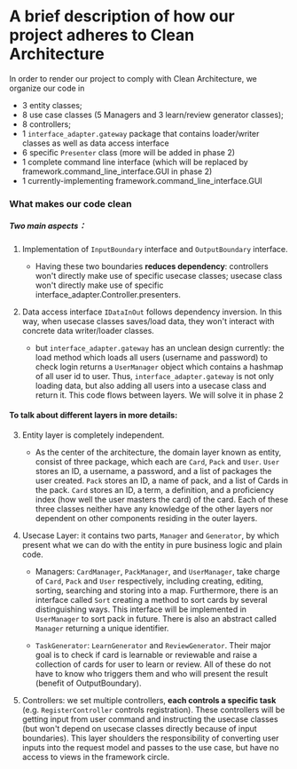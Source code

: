 # A brief description of how our project adheres to Clean Architecture


In order to render our project to comply with Clean Architecture, we organize our code in 
- 3 entity classes; 
- 8 use case classes (5 Managers and 3 learn/review generator classes);
- 8 controllers;
- 1 `interface_adapter.gateway` package that contains loader/writer classes as well as data access interface
- 6 specific `Presenter` class (more will be added in phase 2)
- 1 complete command line interface (which will be replaced by framework.command_line_interface.GUI in phase 2)
- 1 currently-implementing framework.command_line_interface.GUI

### What makes our code clean
##### Two main aspects：
1. Implementation of `InputBoundary` interface and `OutputBoundary` interface. 
   - Having these two boundaries **reduces dependency**: controllers won't directly make use of specific usecase classes; usecase class won't directly make use of specific interface_adapter.Controller.presenters.


2. Data access interface `IDataInOut` follows dependency inversion. In this way, when usecase classes saves/load data, they won't interact with concrete data writer/loader classes. 
   - but `interface_adapter.gateway` has an unclean design currently: the load method which loads all users (username and password) to check login  returns a `UserManager` object which contains a hashmap of all user id to user. Thus, `interface_adapter.gateway` is not only loading data, but also adding all users into a usecase class and return it. This code flows between layers. We will solve it in phase 2

#### To talk about different layers in more details:
3. Entity layer is completely independent. 

   - As the center of the architecture, the domain layer known as entity, consist of three package, which each are `Card`, `Pack` and `User`. `User` stores an ID, a username, a password, and a list of packages the user created. `Pack` stores an ID, a name of pack, and a list of Cards in the pack. `Card` stores an ID, a term, a definition, and a proficiency index (how well the user masters the card) of the card. Each of these three classes neither have any knowledge of the other layers nor dependent on other components residing in the outer layers.


4. Usecase Layer: it contains two parts, `Manager` and `Generator`, by which present what we can do with the entity in pure business logic and plain code.
    - Managers: `CardManager`, `PackManager`, and `UserManager`, take charge of `Card`, `Pack` and `User` respectively, including creating, editing, sorting, searching and storing into a map. Furthermore, there is an interface called `Sort` creating a method to sort cards by several distinguishing ways. This interface will be implemented in `UserManager` to sort pack in future. There is also an abstract called `Manager` returning a unique identifier.

    - `TaskGenerator`: `LearnGenerator` and `ReviewGenerator`. Their major goal is to check if card is learnable or reviewable and raise a collection of cards for user to learn or review. All of these do not have to know who triggers them and who will present the result (benefit of OutputBoundary).


5. Controllers: we set multiple controllers, **each controls a specific task** (e.g. `RegisterController` controls registration). These controllers will be getting input from user command and instructing the usecase classes (but won't depend on usecase classes directly because of input boundaries). This layer shoulders the responsibility of converting user inputs into the request model and passes to the use case, but have no access to views in the framework circle.

